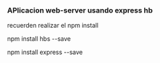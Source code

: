 ### APlicacion web-server usando express hb

recuerden realizar el npm install 

npm install hbs --save

npm install express --save